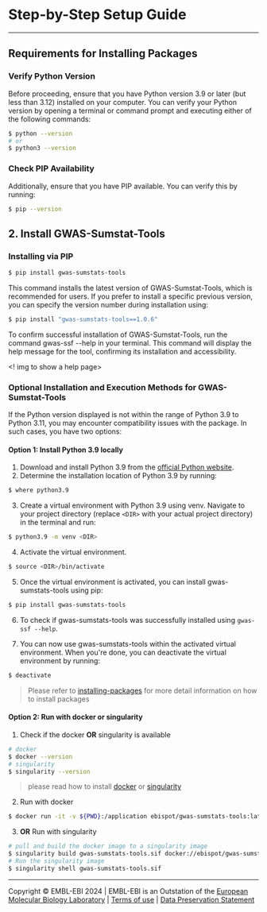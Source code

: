 # Step-by-Step Setup Guide
----
## Requirements for Installing Packages
### Verify Python Version
Before proceeding, ensure that you have Python version 3.9 or later (but less than 3.12) installed on your computer. You can verify your Python version by opening a terminal or command prompt and executing either of the following commands:
```bash
$ python --version
# or 
$ python3 --version
```
### Check PIP Availability
Additionally, ensure that you have PIP available. You can verify this by running:
```bash
$ pip --version
```

## 2. Install GWAS-Sumstat-Tools
### Installing via PIP

```bash
$ pip install gwas-sumstats-tools
```
This command installs the latest version of GWAS-Sumstat-Tools, which is recommended for users. If you prefer to install a specific previous version, you can specify the version number during installation using:

```bash
$ pip install "gwas-sumstats-tools==1.0.6"
```
To confirm successful installation of GWAS-Sumstat-Tools, run the command gwas-ssf --help in your terminal. This command will display the help message for the tool, confirming its installation and accessibility.

<! img to show a help page>

### Optional Installation and Execution Methods for GWAS-Sumstat-Tools 
If the Python version displayed is not within the range of Python 3.9 to Python 3.11, you may encounter compatibility issues with the package. In such cases, you have two options:

#### Option 1: Install Python 3.9 locally
1. Download and install Python 3.9 from the [official Python website](https://www.python.org/downloads/).
2. Determine the installation location of Python 3.9 by running:
```bash
$ where python3.9
```
3. Create a virtual environment with Python 3.9 using venv. Navigate to your project directory (replace `<DIR>` with your actual project directory) in the terminal and run:
```bash
$ python3.9 -m venv <DIR>
```
4. Activate the virtual environment.
```bash
$ source <DIR>/bin/activate
```
5. Once the virtual environment is activated, you can install gwas-sumstats-tools using pip:
```bash
$ pip install gwas-sumstats-tools
```
6. To check if gwas-sumstats-tools was successfully installed using `gwas-ssf --help`.

7. You can now use gwas-sumstats-tools within the activated virtual environment. When you're done, you can deactivate the virtual environment by running:
```bash
$ deactivate
```
> Please refer to [installing-packages](https://packaging.python.org/en/latest/tutorials/installing-packages/) for more detail information on how to install packages 

#### Option 2: Run with docker or singularity
1. Check if the docker **OR** singularity is available
```bash
# docker
$ docker --version
# singularity
$ singularity --version
```
> please read how to install [docker](https://docs.docker.com/engine/install/) or [singularity](https://docs.sylabs.io/guides/2.6/user-guide/quick_start.html)

2. Run with docker
```bash
$ docker run -it -v ${PWD}:/application ebispot/gwas-sumstats-tools:latest
```

3. **OR** Run with singularity
```bash
# pull and build the docker image to a singularity image
$ singularity build gwas-sumstats-tools.sif docker://ebispot/gwas-sumstats-tools:latest
# Run the singularity image
$ singularity shell gwas-sumstats-tools.sif
```
----
Copyright © EMBL-EBI 2024 | EMBL-EBI is an Outstation of the [European Molecular Biology Laboratory](https://www.embl.org/) | [Terms of use](https://www.ebi.ac.uk/about/terms-of-use) | [Data Preservation Statement](https://www.ebi.ac.uk/long-term-data-preservation)
